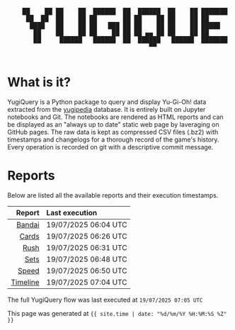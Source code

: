 <div align='center'>
    <pre>
    <br>
    ██    ██ ██    ██  ██████  ██  ██████  ██    ██ ███████ ██████  ██    ██ 
     ██  ██  ██    ██ ██       ██ ██    ██ ██    ██ ██      ██   ██  ██  ██  
      ████   ██    ██ ██   ███ ██ ██    ██ ██    ██ █████   ██████    ████   
       ██    ██    ██ ██    ██ ██ ██ ▄▄ ██ ██    ██ ██      ██   ██    ██    
       ██     ██████   ██████  ██  ██████   ██████  ███████ ██   ██    ██    
                                      ▀▀                                     
    </pre>
</div>

# What is it?

YugiQuery is a Python package to query and display Yu-Gi-Oh! data extracted from the [yugipedia](http://yugipedia.com) database. It is entirely built on Jupyter notebooks and Git. The notebooks are rendered as HTML reports and can be displayed as an "always up to date" static web page by laveraging on GitHub pages. The raw data is kept as compressed CSV files (.bz2) with timestamps and changelogs for a thorough record of the game's history. Every operation is recorded on git with a descriptive commit message. 

# Reports

Below are listed all the available reports and their execution timestamps. 

|                    Report | Last execution       |
| -------------------------:|:-------------------- |
| [Bandai](reports/Bandai.html) | 19/07/2025 06:04 UTC |
| [Cards](reports/Cards.html) | 19/07/2025 06:26 UTC |
| [Rush](reports/Rush.html) | 19/07/2025 06:31 UTC |
| [Sets](reports/Sets.html) | 19/07/2025 06:48 UTC |
| [Speed](reports/Speed.html) | 19/07/2025 06:50 UTC |
| [Timeline](reports/Timeline.html) | 19/07/2025 07:04 UTC |


The full YugiQuery flow was last executed at `19/07/2025 07:05 UTC`

This page was generated at `{{ site.time | date: "%d/%m/%Y %H:%M:%S %Z" }}`
